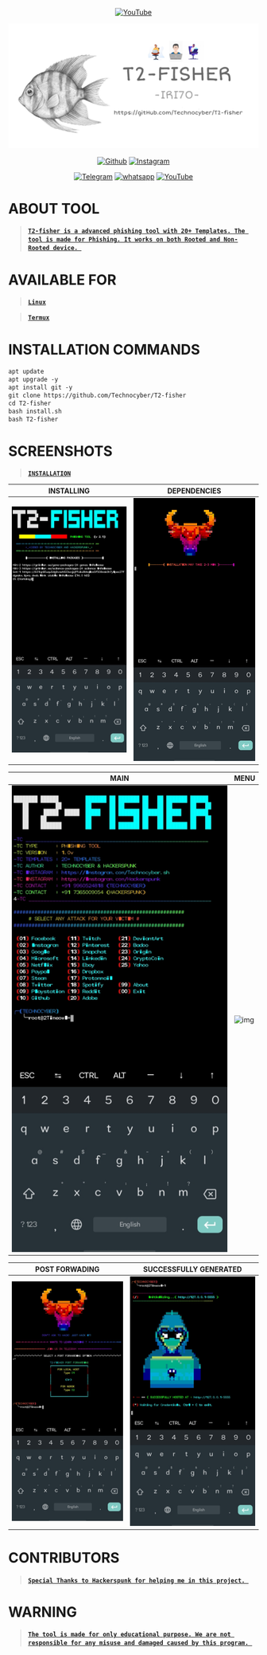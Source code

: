 <p align="center">
<a href="https://Technocyber.ml"><img title="YouTube" src="https://img.shields.io/badge/Made In-India-red?style=for-the-badge&logo="></a>
</p>
<a href="https://Technocyber.tk"><img src="img/PicsArt_04-05-01.13.24.png"></a>
</p>
<p align="center">
<a href="https://gitHub.com/Technocyber"><img title="Github" src="https://img.shields.io/badge/Techno-Cyber-brightgreen?style=for-the-badge&logo=github"></a>
<a href="https://bit.ly/2OT7U1G"><img title="Instagram" src="https://img.shields.io/badge/Instagram-Technocyber.sh-yellow?style=for-the-badge&logo=Instagram"></a>
</p>
<p align="center">
<a href="https://t.me/T4CHNOCYBER"><img title="Telegram" src="https://img.shields.io/badge/Telegram-black?style=for-the-badge&logo=Telegram"></a>
<a href="https://linktr.ee/2Timeowl"><img title="whatsapp" src="https://img.shields.io/badge/whatsapp-blue?style=for-the-badge&logo=whatsapp"></a>
<a href="https://bit.ly/391e3Qh"><img title="YouTube" src="https://img.shields.io/badge/YouTube-purple?style=for-the-badge&logo=YouTube"></a>
<p align="center">
<p align="center">

# ABOUT TOOL


> **[`T2-fisher is a advanced phishing tool with 20+ Templates. The tool is made for Phishing. It works on both Rooted and Non-Rooted device.
`](#)**

# AVAILABLE FOR

> **[`Linux`](#)**

> **[`Termux`](#)**

# INSTALLATION COMMANDS

```
apt update
apt upgrade -y
apt install git -y
git clone https://github.com/Technocyber/T2-fisher
cd T2-fisher
bash install.sh
bash T2-fisher
```

# SCREENSHOTS

> **[`INSTALLATION`](#)**

|INSTALLING |DEPENDENCIES|
|--|--|
|![img](img/IMG_20210425_224137.jpg)|![img](img/IMG_20210425_225557.jpg)|

|MAIN |MENU|
|--|--|
|![img](img/IMG_20210425_224153.jpg)|![img](img/)|

|POST FORWADING |SUCCESSFULLY GENERATED|
|--|--|
|![img](img/IMG_20210425_224209.jpg)|![img](img/IMG_20210425_224230.jpg)|


# CONTRIBUTORS 

> **[`Special Thanks to Hackerspunk for helping me in this project.
`](#)**

# WARNING 

> **[`The tool is made for only educational purpose. We are not responsible for any misuse and damaged caused by this program.
`](#)**
